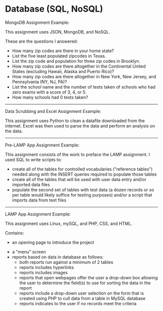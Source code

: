 # Database (SQL, NoSQL)

MongoDB Assignment Example:

This assignment uses JSON, MongoDB, and NoSQL.

These are the questions I answered:
- How many zip codes are there in your home state?
- List the five least populated zipcodes in Texas.
- List the zip code and population for three zip codes in Brooklyn.
- How many zip codes are there altogether in the Continental United States (excluding Hawaii, Alaska and Puerto Rico)?
- How many zip codes are there altogether in New York, New Jersey, and Pennsylvania (NY, NJ, PA)?
- List the school name and the number of tests taken of schools who had zero exams with a score of 3, 4, or 5. 
- How many schools had 0 tests taken?


-----------------


Data Scrubbing and Excel Assignment Example:

This assignment uses Python to clean a datafile downloaded from the internet. Excel was then used to parse the data and 
perform an analysis on the data.


-----------------


Pre-LAMP App Assignment Example:

This assignment consists of the work to preface the LAMP assignment. I used SQL to write scripts to:
- create all of the tables for controlled vocabularies ("reference tables") needed along with the INSERT queries required 
to populate those tables
- create all of the tables that will be used with user data entry and/or imported data files
- populate the second set of tables with test data (a dozen records or so per table would likely suffice for testing purposes) 
and/or a script that imports data from text files


-----------------


LAMP App Assignment Example:

This assignment uses Linux, mySQL, and PHP, CSS, and HTML. 

Contains:
+ an opening page to introduce the project
 - a "menu" screen
 - reports based on data in database as follows:
   *  both reports run against a minimum of 2 tables
    *  reports includes hyperlinks
     *  reports includes images
      *  reports that open webpages offer the user a drop-down box allowing the user to determine the field(s) to use for sorting 
  the data in the report
    *  reports include a drop-down user selection on the form that is created using PHP to cull data from a table in MySQL database
    *  reports indicates to the user if no records meet the criteria 
